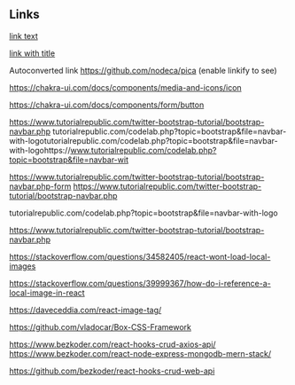 ## Links

[link text](http://dev.nodeca.com)

[link with title](http://nodeca.github.io/pica/demo/ "title text!")

Autoconverted link https://github.com/nodeca/pica (enable linkify to see)

https://chakra-ui.com/docs/components/media-and-icons/icon

https://chakra-ui.com/docs/components/form/button

https://www.tutorialrepublic.com/twitter-bootstrap-tutorial/bootstrap-navbar.php
tutorialrepublic.com/codelab.php?topic=bootstrap&file=navbar-with-logotutorialrepublic.com/codelab.php?topic=bootstrap&file=navbar-with-logohttps://www.tutorialrepublic.com/codelab.php?topic=bootstrap&file=navbar-wit

https://www.tutorialrepublic.com/twitter-bootstrap-tutorial/bootstrap-navbar.php-form
https://www.tutorialrepublic.com/twitter-bootstrap-tutorial/bootstrap-navbar.php

tutorialrepublic.com/codelab.php?topic=bootstrap&file=navbar-with-logo

https://www.tutorialrepublic.com/twitter-bootstrap-tutorial/bootstrap-navbar.php

https://stackoverflow.com/questions/34582405/react-wont-load-local-images

https://stackoverflow.com/questions/39999367/how-do-i-reference-a-local-image-in-react

https://daveceddia.com/react-image-tag/

https://github.com/vladocar/Box-CSS-Framework

https://www.bezkoder.com/react-hooks-crud-axios-api/
https://www.bezkoder.com/react-node-express-mongodb-mern-stack/

https://github.com/bezkoder/react-hooks-crud-web-api
